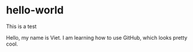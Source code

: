 # hello-world
This is a test

Hello, my name is Viet.  I am learning how to use GitHub, which looks pretty cool.
